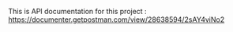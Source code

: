 This is API documentation for this project : https://documenter.getpostman.com/view/28638594/2sAY4viNo2 
